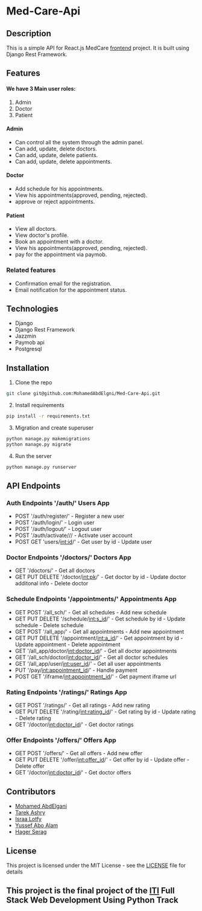 # Med-Care-Api

## Description
This is a simple API for React.js MedCare [frontend](
      https://github.com/Ashryz/Med_Care
      ) project. It is built using Django Rest Framework.

## Features
#### We have 3 Main user roles:
1. Admin
2. Doctor
3. Patient

#### Admin
- Can control all the system through the admin panel.
- Can add, update, delete doctors.
- Can add, update, delete patients.
- Can add, update, delete appointments.

#### Doctor
- Add schedule for his appointments.
- View his appointments(approved, pending, rejected).
- approve or reject appointments.

#### Patient
- View all doctors.
- View doctor's profile.
- Book an appointment with a doctor.
- View his appointments(approved, pending, rejected).
- pay for the appointment via paymob.

### Related features
- Confirmation email for the registration.
- Email notification for the appointment status.

## Technologies
- Django
- Django Rest Framework
- Jazzmin
- Paymob api
- Postgresql

## Installation
1. Clone the repo
```sh
git clone git@github.com:MohamedAbdElgni/Med-Care-Api.git
```
2. Install requirements
```sh
pip install -r requirements.txt
```

3. Migration and create superuser

```sh
python manage.py makemigrations
python manage.py migrate
```

4. Run the server
```sh
python manage.py runserver
```

## API Endpoints
### Auth Endpoints '/auth/' Users App
- POST '/auth/register/' - Register a new user
- POST '/auth/login/' - Login user
- POST '/auth/logout/' - Logout user
- POST '/auth/activate/<uidb64>/<token>/ - Activate user account
- POST GET 'users/<int:id>/' - Get user by id - Update user 

### Doctor Endpoints '/doctors/' Doctors App

- GET '/doctors/' - Get all doctors
- GET PUT DELETE '/doctor/<int:pk>/' - Get doctor by id - Update doctor additonal info - Delete doctor

### Schedule Endpoints '/appointments/' Appointments App

- GET POST '/all_sch/' - Get all schedules - Add new schedule
- GET PUT DELETE '/schedule/<int:s_id>/' - Get schedule by id - Update schedule - Delete schedule
- GET POST '/all_app/' - Get all appointments - Add new appointment
- GET PUT DELETE '/appointment/<int:a_id>/' - Get appointment by id - Update appointment - Delete appointment
- GET '/all_app/doctor/<int:doctor_id>/' - Get all doctor appointments
- GET '/all_sch/doctor/<int:doctor_id>/' - Get all doctor schedules
- GET '/all_app/user/<int:user_id>/' - Get all user appointments
- PUT '/pay/<int:appointment_id>/' - Handle payment
- POST GET '/iframe/<int:appointment_id>/' - Get payment iframe url

### Rating Endpoints '/ratings/' Ratings App

- GET POST '/ratings/' - Get all ratings - Add new rating
- GET PUT DELETE '/rating/<int:rating_id>/' - Get rating by id - Update rating - Delete rating
- GET '/doctor/<int:doctor_id>/' - Get doctor ratings

### Offer Endpoints '/offers/' Offers App

- GET POST '/offers/' - Get all offers - Add new offer
- GET PUT DELETE '/offer/<int:offer_id>/' - Get offer by id - Update offer - Delete offer
- GET '/doctor/<int:doctor_id>/' - Get doctor offers

## Contributors
- [Mohamed AbdElgani](https://github.com/MohamedAbdElgni)
- [Tarek Ashry](https://github.com/Ashryz)
- [Israa Lotfy](https://github.com/serra24)
- [Yussef Abo Alam](https://github.com/yusufabualam)
- [Hager Serag](https://github.com/Eng-hager2000)

## License
This project is licensed under the MIT License - see the [LICENSE](LICENSE) file for details

## This project is the final project of the [ITI](https://www.iti.gov.eg/) Full Stack Web Development Using Python Track

